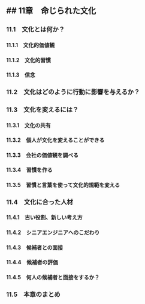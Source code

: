 ## ## 11章　命じられた文化
### 11.1　文化とは何か？
#### 11.1.1　文化的価値観
#### 11.1.2　文化的習慣
#### 11.1.3　信念
### 11.2　文化はどのように行動に影響を与えるか？
### 11.3　文化を変えるには？
#### 11.3.1　文化の共有
#### 11.3.2　個人が文化を変えることができる
#### 11.3.3　会社の価値観を調べる
#### 11.3.4　習慣を作る
#### 11.3.5　習慣と言葉を使って文化的規範を変える
### 11.4　文化に合った人材
#### 11.4.1　古い役割、新しい考え方
#### 11.4.2　シニアエンジニアへのこだわり
#### 11.4.3　候補者との面接
#### 11.4.4　候補者の評価
#### 11.4.5　何人の候補者と面接をするか？
### 11.5　本章のまとめ

